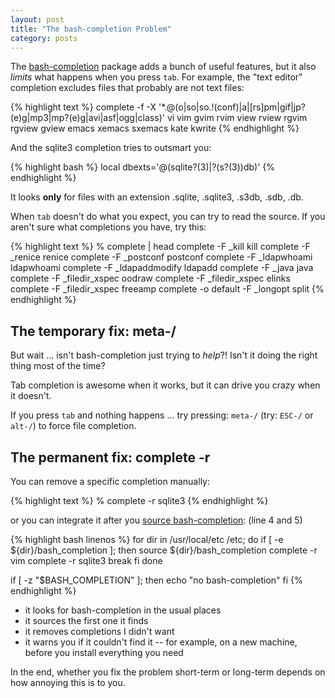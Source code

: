 ```yaml
---
layout: post
title: "The bash-completion Problem"
category: posts
---
```


The [bash-completion](http://bash-completion.alioth.debian.org/) package adds
a bunch of useful features, but it also *limits* what happens when you press `tab`.
For example, the "text editor" completion excludes files that probably are not text files:

{% highlight text %}
complete -f -X '*.@(o|so|so.!(conf)|a|[rs]pm|gif|jp?(e)g|mp3|mp?(e)g|avi|asf|ogg|class)' vi vim gvim rvim view rview rgvim rgview gview emacs xemacs sxemacs kate kwrite
{% endhighlight %}

And the sqlite3 completion tries to outsmart you:

{% highlight bash %}
local dbexts='@(sqlite?(3)|?(s?(3))db)'
{% endhighlight %}

It looks **only** for files with an extension .sqlite, .sqlite3, .s3db, .sdb, .db.

When `tab` doesn't do what you expect, you can try to read the source. If
you aren't sure what completions you have, try this:

{% highlight text %}
% complete | head
complete -F _kill kill
complete -F _renice renice
complete -F _postconf postconf
complete -F _ldapwhoami ldapwhoami
complete -F _ldapaddmodify ldapadd
complete -F _java java
complete -F _filedir_xspec oodraw
complete -F _filedir_xspec elinks
complete -F _filedir_xspec freeamp
complete -o default -F _longopt split
{% endhighlight %}


## The temporary fix: meta-/

But wait ... isn't bash-completion just trying to _help_?! Isn't it doing the
right thing most of the time?

Tab completion is awesome when it works, but it can drive you crazy when it doesn't.

If you press `tab` and nothing happens ... try pressing: `meta-/`
(try: `ESC-/` or `alt-/`) to force file completion.


## The permanent fix: complete -r

You can remove a specific completion manually:

{% highlight text %}
% complete -r sqlite3
{% endhighlight %}

or you can integrate it after you [source bash-completion](https://github.com/jpalardy/dotfiles/blob/00645a668d3fd59bd13b57c0d1c656bf23691710/bash/completion/bash.bash): (line 4 and 5)

{% highlight bash linenos %}
for dir in /usr/local/etc /etc; do
  if [ -e ${dir}/bash_completion ]; then
    source ${dir}/bash_completion
    complete -r vim
    complete -r sqlite3
    break
  fi
done

if [ -z "$BASH_COMPLETION" ]; then
  echo "no bash-completion"
fi
{% endhighlight %}

* it looks for bash-completion in the usual places
* it sources the first one it finds
* it removes completions I didn't want
* it warns you if it couldn't find it -- for example, on a new machine, before you install everything you need

In the end, whether you fix the problem short-term or long-term depends on how
annoying this is to you.

